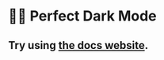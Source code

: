 # 🌚🌝 Perfect Dark Mode

<markdown src="./packages/perfect-dark-mode/README-badges.md" />

<markdown src="./packages/perfect-dark-mode/README-features.md" />

## Try using [the docs website](https://perfect-dark-mode.netlify.app/).

<markdown src="./packages/perfect-dark-mode/README-body.md" />
